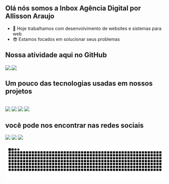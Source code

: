 ## Olá nós somos a Inbox Agência Digital por Allisson Araujo

- 🔭 Hoje trabalhamos com desenvolvimento de websites e sistemas para web
- 😎 Estamos focados em solucionar seus problemas

## Nossa atividade aqui no GitHub
<a href="https://github.com/anuraghazra/github-readme-stats">
  <img height="165em" align="center" src="https://github-readme-stats.vercel.app/api/top-langs/?username=inboxagenciadigital&theme=monokai " />
</a>
<a href="https://github.com/anuraghazra/convoychat">
  <img height="165em" align="center" src="https://github-readme-stats.vercel.app/api?username=inboxagenciadigital&show_icons=true&theme=monokai " />
</a>

  ## Um pouco das tecnologias usadas em nossos projetos
<div style="display: inline_block">
  <br>
 <img src="https://cdn.jsdelivr.net/gh/devicons/devicon/icons/html5/html5-original.svg" width="50"/>
 <img src="https://cdn.jsdelivr.net/gh/devicons/devicon/icons/wordpress/wordpress-original.svg" width="50" />
 <img src="https://cdn.jsdelivr.net/gh/devicons/devicon/icons/php/php-plain.svg" width="50" />
 <img src="https://cdn.jsdelivr.net/gh/devicons/devicon/icons/codeigniter/codeigniter-plain.svg" width="50" />
</div>

## você pode nos encontrar nas redes sociais
<div style="display: inline_block">
<a href="#"><img src="https://img.shields.io/badge/WhatsApp-25D366?style=for-the-badge&logo=whatsapp&logoColor=white"></a>
<a href="#"><img src="https://img.shields.io/badge/Instagram-E4405F?style=for-the-badge&logo=instagram&logoColor=white"></a>
<a href="#"><img src="https://img.shields.io/badge/Spotify-1ED760?&style=for-the-badge&logo=spotify&logoColor=white"></a>
 </div>
 
   ![Snake animation](https://github.com/inboxagenciadigital/inboxagenciadigital/blob/output/github-contribution-grid-snake.svg)
 
